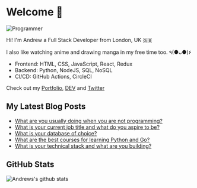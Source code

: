 # Welcome 👋

![Programmer](https://res.cloudinary.com/d74fh3kw/image/upload/v1594399766/github_x15mfs.jpg 'Programmer')

Hi! I'm Andrew a Full Stack Developer from London, UK 🇬🇧

I also like watching anime and drawing manga in my free time too. ٩(●ᴗ●)۶

- Frontend: HTML, CSS, JavaScript, React, Redux
- Backend: Python, NodeJS, SQL, NoSQL
- CI/CD: GitHub Actions, CircleCI

Check out my [Portfolio](https://andrewbaisden.com/ "Andrew Baisden's Portfolio"), [DEV](https://dev.to/andrewbaisden "Andrew Baisden's DEV") and [Twitter](https://twitter.com/andrewbaisden "Andrew Baisden's Twitter")

## My Latest Blog Posts

<!-- BLOG-POST-LIST:START -->
- [What are you usually doing when you are not programming?](https://dev.to/andrewbaisden/what-are-you-usually-doing-when-you-are-not-programming-290p)
- [What is your current job title and what do you aspire to be?](https://dev.to/andrewbaisden/what-is-your-current-job-title-and-what-do-you-aspire-to-be-2eh0)
- [What is your database of choice?](https://dev.to/andrewbaisden/what-is-your-database-of-choice-23gd)
- [What are the best courses for learning Python and Go?](https://dev.to/andrewbaisden/what-are-the-best-courses-for-learning-python-and-go-4og3)
- [What is your technical stack and what are you building?](https://dev.to/andrewbaisden/what-is-your-technical-stack-and-what-are-you-building-460l)
<!-- BLOG-POST-LIST:END -->

## GitHub Stats

![Andrews's github stats](https://github-readme-stats.vercel.app/api?username=andrewbaisden&show_icons=true&theme=tokyonight)
